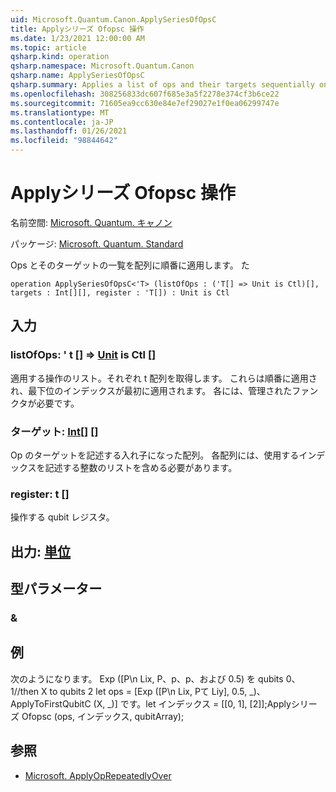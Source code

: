 ```yaml
---
uid: Microsoft.Quantum.Canon.ApplySeriesOfOpsC
title: Applyシリーズ Ofopsc 操作
ms.date: 1/23/2021 12:00:00 AM
ms.topic: article
qsharp.kind: operation
qsharp.namespace: Microsoft.Quantum.Canon
qsharp.name: ApplySeriesOfOpsC
qsharp.summary: Applies a list of ops and their targets sequentially on an array. (Controlled)
ms.openlocfilehash: 308256833dc607f685e3a5f2278e374cf3b6ce22
ms.sourcegitcommit: 71605ea9cc630e84e7ef29027e1f0ea06299747e
ms.translationtype: MT
ms.contentlocale: ja-JP
ms.lasthandoff: 01/26/2021
ms.locfileid: "98844642"
---
```

# <a name="applyseriesofopsc-operation"></a>Applyシリーズ Ofopsc 操作

名前空間: [Microsoft. Quantum. キャノン](xref:Microsoft.Quantum.Canon)

パッケージ: [Microsoft. Quantum. Standard](https://nuget.org/packages/Microsoft.Quantum.Standard)


Ops とそのターゲットの一覧を配列に順番に適用します。 た

```qsharp
operation ApplySeriesOfOpsC<'T> (listOfOps : ('T[] => Unit is Ctl)[], targets : Int[][], register : 'T[]) : Unit is Ctl
```


## <a name="input"></a>入力

### <a name="listofops--t--unit--is-ctl"></a>listOfOps: ' t [] => [Unit](xref:microsoft.quantum.lang-ref.unit)  is Ctl []

適用する操作のリスト。それぞれ t 配列を取得します。 これらは順番に適用され、最下位のインデックスが最初に適用されます。
各には、管理されたファンクタが必要です。


### <a name="targets--int"></a>ターゲット: [Int](xref:microsoft.quantum.lang-ref.int)[] []

Op のターゲットを記述する入れ子になった配列。 各配列には、使用するインデックスを記述する整数のリストを含める必要があります。


### <a name="register--t"></a>register: t []

操作する qubit レジスタ。



## <a name="output--unit"></a>出力: [単位](xref:microsoft.quantum.lang-ref.unit)



## <a name="type-parameters"></a>型パラメーター

### <a name="t"></a>&



## <a name="example"></a>例

次のようになります。 Exp ([P\n Lix, P、p、p、および 0.5) を qubits 0、1//then X to qubits 2 let ops = [Exp ([P\n Lix, Pて Liy], 0.5, _)、ApplyToFirstQubitC (X, _)] です。let インデックス = [[0, 1], [2]];Applyシリーズ Ofopsc (ops, インデックス, qubitArray);

## <a name="see-also"></a>参照

- [Microsoft. ApplyOpRepeatedlyOver](xref:Microsoft.Quantum.Canon.ApplyOpRepeatedlyOver)